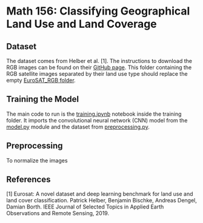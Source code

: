 # Math 156: Classifying Geographical Land Use and Land Coverage

## Dataset

The dataset comes from Helber et al. [1]. The instructions to download the RGB images can be found on their [GitHub page](https://github.com/phelber/EuroSAT). This folder containing the RGB satellite images separated by their land use type should replace the empty [EuroSAT_RGB folder](EuroSAT_RGB/).

## Training the Model

The main code to run is the [training.ipynb](training/training_cnn.ipynb) notebook inside the training folder. It imports the convolutional neural network (CNN) model from the [model.py](model/cnn.py) module and the dataset from [preprocessing.py](preprocessing/preprocessing.py). 

## Preprocessing

To normalize the images

## References

[1] Eurosat: A novel dataset and deep learning benchmark for land use and land cover classification. Patrick Helber, Benjamin Bischke, Andreas Dengel, Damian Borth. IEEE Journal of Selected Topics in Applied Earth Observations and Remote Sensing, 2019.
